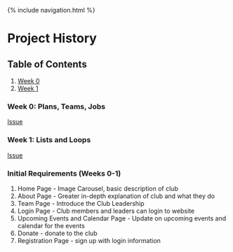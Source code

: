 {% include navigation.html %}
# Project History

## Table of Contents
1. [Week 0](https://github.com/VidhiKulkarni/teamlace/edit/gh-pages/history.md#week-0-plans-teams-jobs)
2. [Week 1](https://github.com/VidhiKulkarni/teamlace/edit/gh-pages/history.md#week-1-lists-and-loops)

### Week 0: Plans, Teams, Jobs
[Issue](https://github.com/VidhiKulkarni/teamlace/issues/1)

### Week 1: Lists and Loops
[Issue](https://github.com/VidhiKulkarni/teamlace/issues/2)

### Initial Requirements (Weeks 0-1)
1.  Home Page - Image Carousel, basic description of club
2. About Page - Greater in-depth explanation of club and what they do
3. Team Page - Introduce the Club Leadership
4. Login Page - Club members and leaders can login to website
5. Upcoming Events and Calendar Page - Update on upcoming events and calendar for the events
6. Donate - donate to the club
7. Registration Page - sign up with login information
